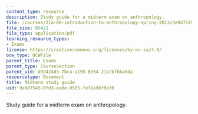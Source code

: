 ```yaml
---
content_type: resource
description: Study guide for a midterm exam on anthropology.
file: /courses/21a-00-introduction-to-anthropology-spring-2013/de9d75450fd3ea0e9585fef2e8bf9a30_MIT21A_00S13_Mdtrmstudyg.pdf
file_size: 85421
file_type: application/pdf
learning_resource_types:
- Exams
license: https://creativecommons.org/licenses/by-nc-sa/4.0/
ocw_type: OCWFile
parent_title: Exams
parent_type: CourseSection
parent_uid: d9d424d3-7bca-a195-6954-21acbf6b45da
resourcetype: Document
title: Midterm study guide
uid: de9d7545-0fd3-ea0e-9585-fef2e8bf9a30
---
```

Study guide for a midterm exam on anthropology.